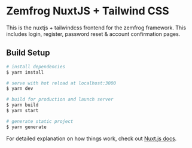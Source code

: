 # Zemfrog NuxtJS + Tailwind CSS

This is the nuxtjs + tailwindcss frontend for the zemfrog framework.
This includes login, register, password reset & account confirmation pages.

## Build Setup

```bash
# install dependencies
$ yarn install

# serve with hot reload at localhost:3000
$ yarn dev

# build for production and launch server
$ yarn build
$ yarn start

# generate static project
$ yarn generate
```

For detailed explanation on how things work, check out [Nuxt.js docs](https://nuxtjs.org).
